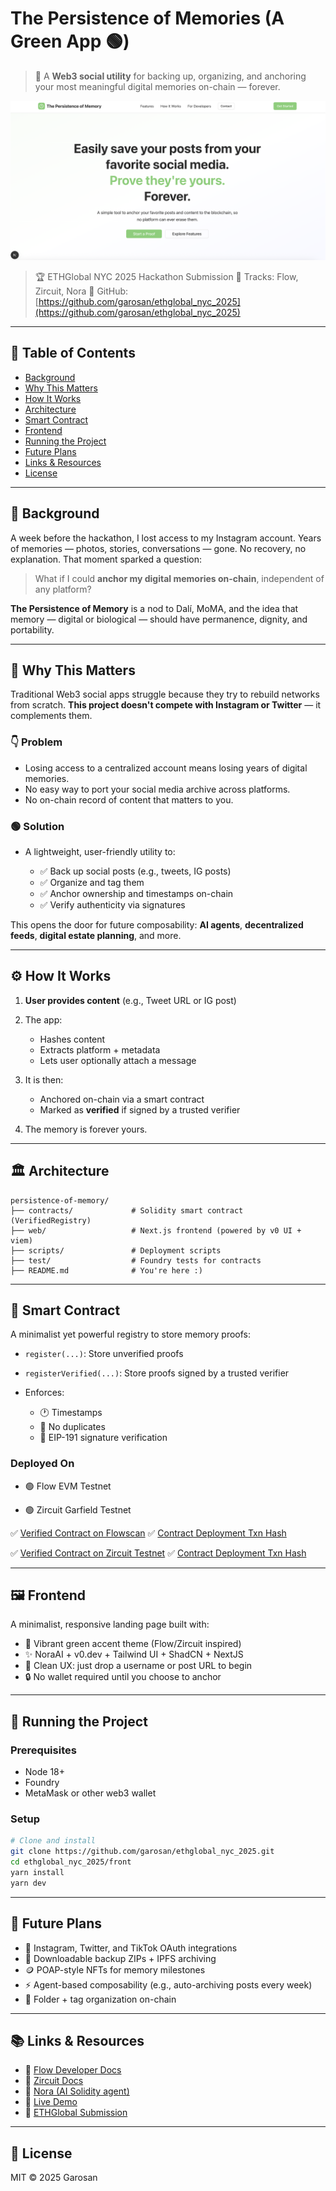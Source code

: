 # The Persistence of Memories (A Green App 🟢)

> 🔗 A **Web3 social utility** for backing up, organizing, and anchoring your most meaningful digital memories on-chain — forever.

![screenshot](./front-screen.png)

> 🏆 ETHGlobal NYC 2025 Hackathon Submission
> 💸 Tracks: Flow, Zircuit, Nora
> 📂 GitHub: [https://github.com/garosan/ethglobal_nyc_2025](https://github.com/garosan/ethglobal_nyc_2025)

---

## 📖 Table of Contents

- [Background](#background)
- [Why This Matters](#why-this-matters)
- [How It Works](#how-it-works)
- [Architecture](#architecture)
- [Smart Contract](#smart-contract)
- [Frontend](#frontend)
- [Running the Project](#running-the-project)
- [Future Plans](#future-plans)
- [Links & Resources](#links--resources)
- [License](#license)

---

## 🎨 Background

A week before the hackathon, I lost access to my Instagram account. Years of memories — photos, stories, conversations — gone. No recovery, no explanation. That moment sparked a question:

> What if I could **anchor my digital memories on-chain**, independent of any platform?

**The Persistence of Memory** is a nod to Dalí, MoMA, and the idea that memory — digital or biological — should have permanence, dignity, and portability.

---

## 🧩 Why This Matters

Traditional Web3 social apps struggle because they try to rebuild networks from scratch. **This project doesn't compete with Instagram or Twitter** — it complements them.

### 👇 Problem

- Losing access to a centralized account means losing years of digital memories.
- No easy way to port your social media archive across platforms.
- No on-chain record of content that matters to you.

### 🟢 Solution

- A lightweight, user-friendly utility to:

  - ✅ Back up social posts (e.g., tweets, IG posts)
  - ✅ Organize and tag them
  - ✅ Anchor ownership and timestamps on-chain
  - ✅ Verify authenticity via signatures

This opens the door for future composability: **AI agents**, **decentralized feeds**, **digital estate planning**, and more.

---

## ⚙️ How It Works

1. **User provides content** (e.g., Tweet URL or IG post)
2. The app:

   - Hashes content
   - Extracts platform + metadata
   - Lets user optionally attach a message

3. It is then:

   - Anchored on-chain via a smart contract
   - Marked as **verified** if signed by a trusted verifier

4. The memory is forever yours.

---

## 🏛️ Architecture

```
persistence-of-memory/
├── contracts/             # Solidity smart contract (VerifiedRegistry)
├── web/                   # Next.js frontend (powered by v0 UI + viem)
├── scripts/               # Deployment scripts
├── test/                  # Foundry tests for contracts
├── README.md              # You're here :)
```

---

## 📜 Smart Contract

A minimalist yet powerful registry to store memory proofs:

- `register(...)`: Store unverified proofs
- `registerVerified(...)`: Store proofs signed by a trusted verifier
- Enforces:

  - 🕐 Timestamps
  - 🚫 No duplicates
  - 🔐 EIP-191 signature verification

### Deployed On

- 🟢 Flow EVM Testnet

- 🟢 Zircuit Garfield Testnet

✅ [Verified Contract on Flowscan](https://evm-testnet.flowscan.io)
✅ [Contract Deployment Txn Hash](https://explorer.garfield-testnet.zircuit.com/tx/0x299f67113e496706955020a781c741187e83277867d01e4587013389f33e9544)

✅ [Verified Contract on Zircuit Testnet](https://explorer.garfield-testnet.zircuit.com/address/0x9C168ECBa01408DF02bd6C1C7A50EE0a63859b30?activeTab=3)
✅ [Contract Deployment Txn Hash](https://explorer.garfield-testnet.zircuit.com/tx/0x299f67113e496706955020a781c741187e83277867d01e4587013389f33e9544)

---

## 🖼️ Frontend

A minimalist, responsive landing page built with:

- 💚 Vibrant green accent theme (Flow/Zircuit inspired)
- ✨ NoraAI + v0.dev + Tailwind UI + ShadCN + NextJS
- 🧼 Clean UX: just drop a username or post URL to begin
- 🔒 No wallet required until you choose to anchor

---

## 🚀 Running the Project

### Prerequisites

- Node 18+
- Foundry
- MetaMask or other web3 wallet

### Setup

```bash
# Clone and install
git clone https://github.com/garosan/ethglobal_nyc_2025.git
cd ethglobal_nyc_2025/front
yarn install
yarn dev
```

---

## 🔮 Future Plans

- 📸 Instagram, Twitter, and TikTok OAuth integrations
- 🧾 Downloadable backup ZIPs + IPFS archiving
- 🪙 POAP-style NFTs for memory milestones
- ⚡ Agent-based composability (e.g., auto-archiving posts every week)
- 📂 Folder + tag organization on-chain

---

## 📚 Links & Resources

- 🔗 [Flow Developer Docs](https://developers.flow.com/)
- 🔗 [Zircuit Docs](https://docs.zircuit.com/)
- 🔗 [Nora (AI Solidity agent)](https://mynora.ai/)
- 🔗 [Live Demo](https://ethglobal-nyc-2025.vercel.app/)
- 📝 [ETHGlobal Submission](https://github.com/garosan/ethglobal_nyc_2025)

---

## 📄 License

MIT © 2025 Garosan
